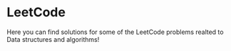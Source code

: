 # LeetCode
Here you can find solutions for some of the LeetCode problems realted to Data structures and algorithms!

